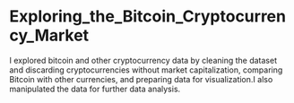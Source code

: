 # Exploring_the_Bitcoin_Cryptocurrency_Market
I explored bitcoin and other cryptocurrency data by cleaning the dataset and discarding cryptocurrencies without market capitalization, comparing Bitcoin with other currencies, and preparing data for visualization.I also manipulated the data for further data analysis.
